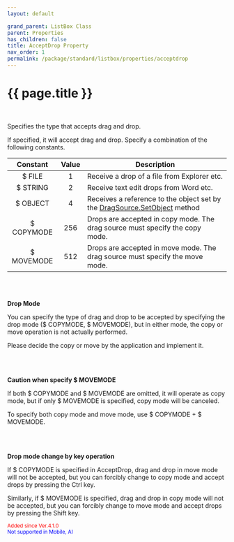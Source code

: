 ```yaml
---
layout: default

grand_parent: ListBox Class
parent: Properties
has_children: false
title: AcceptDrop Property
nav_order: 1
permalink: /package/standard/listbox/properties/acceptdrop
---
```

# {{ page.title }}
<br>

Specifies the type that accepts drag and drop.

If specified, it will accept drag and drop. Specify a combination of the following constants.

|  Constant  | Value | Description                                                                                                                              |
|:----------:|:-----:|------------------------------------------------------------------------------------------------------------------------------------------|
|   $ FILE   |   1   | Receive a drop of a file from Explorer etc.                                                                                              |
|  $ STRING  |   2   | Receive text edit drops from Word etc.                                                                                                   |
|  $ OBJECT  |   4   | Receives a reference to the object set by the <a href="/package/extension4/dragsource/methods/setobject">DragSource.SetObject</a> method |
| $ COPYMODE |  256  | Drops are accepted in copy mode. The drag source must specify the copy mode.                                                             |
| $ MOVEMODE |  512  | Drops are accepted in move mode. The drag source must specify the move mode.                                                             |

<br><br>

**Drop Mode**

You can specify the type of drag and drop to be accepted by specifying the drop mode ($ COPYMODE, $ MOVEMODE), but in either mode, the copy or move operation is not actually performed.

Please decide the copy or move by the application and implement it.

<br><br>

**Caution when specify $ MOVEMODE**

If both $ COPYMODE and $ MOVEMODE are omitted, it will operate as copy mode, but if only $ MOVEMODE is specified, copy mode will be canceled.

To specify both copy mode and move mode, use $ COPYMODE + $ MOVEMODE.

<br><br>

**Drop mode change by key operation**

If $ COPYMODE is specified in AcceptDrop, drag and drop in move mode will not be accepted, but you can forcibly change to copy mode and accept drops by pressing the Ctrl key.

 

Similarly, if $ MOVEMODE is specified, drag and drop in copy mode will not be accepted, but you can forcibly change to move mode and accept drops by pressing the Shift key.

<small><span style="color:red">Added since Ver.4.1.0</span></small>
<br><small><span style="color:blue">Not supported in Mobile, AI</span></small>